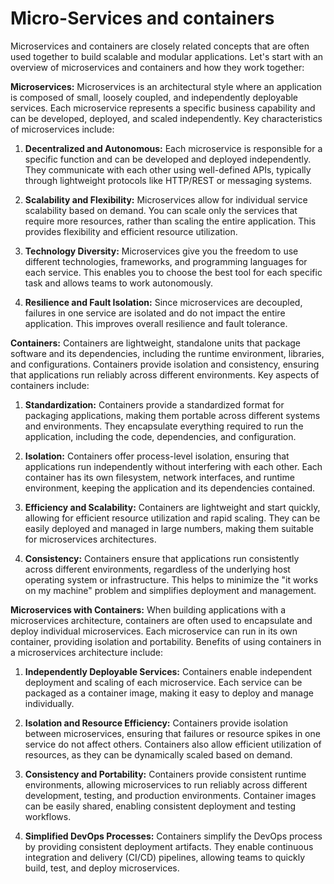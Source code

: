 # Micro-Services and containers

Microservices and containers are closely related concepts that are often used together to build scalable and modular applications. Let's start with an overview of microservices and containers and how they work together:

**Microservices:**
Microservices is an architectural style where an application is composed of small, loosely coupled, and independently deployable services. Each microservice represents a specific business capability and can be developed, deployed, and scaled independently. Key characteristics of microservices include:

1. **Decentralized and Autonomous:** Each microservice is responsible for a specific function and can be developed and deployed independently. They communicate with each other using well-defined APIs, typically through lightweight protocols like HTTP/REST or messaging systems.

2. **Scalability and Flexibility:** Microservices allow for individual service scalability based on demand. You can scale only the services that require more resources, rather than scaling the entire application. This provides flexibility and efficient resource utilization.

3. **Technology Diversity:** Microservices give you the freedom to use different technologies, frameworks, and programming languages for each service. This enables you to choose the best tool for each specific task and allows teams to work autonomously.

4. **Resilience and Fault Isolation:** Since microservices are decoupled, failures in one service are isolated and do not impact the entire application. This improves overall resilience and fault tolerance.

**Containers:**
Containers are lightweight, standalone units that package software and its dependencies, including the runtime environment, libraries, and configurations. Containers provide isolation and consistency, ensuring that applications run reliably across different environments. Key aspects of containers include:

1. **Standardization:** Containers provide a standardized format for packaging applications, making them portable across different systems and environments. They encapsulate everything required to run the application, including the code, dependencies, and configuration.

2. **Isolation:** Containers offer process-level isolation, ensuring that applications run independently without interfering with each other. Each container has its own filesystem, network interfaces, and runtime environment, keeping the application and its dependencies contained.

3. **Efficiency and Scalability:** Containers are lightweight and start quickly, allowing for efficient resource utilization and rapid scaling. They can be easily deployed and managed in large numbers, making them suitable for microservices architectures.

4. **Consistency:** Containers ensure that applications run consistently across different environments, regardless of the underlying host operating system or infrastructure. This helps to minimize the "it works on my machine" problem and simplifies deployment and management.

**Microservices with Containers:**
When building applications with a microservices architecture, containers are often used to encapsulate and deploy individual microservices. Each microservice can run in its own container, providing isolation and portability. Benefits of using containers in a microservices architecture include:

1. **Independently Deployable Services:** Containers enable independent deployment and scaling of each microservice. Each service can be packaged as a container image, making it easy to deploy and manage individually.

2. **Isolation and Resource Efficiency:** Containers provide isolation between microservices, ensuring that failures or resource spikes in one service do not affect others. Containers also allow efficient utilization of resources, as they can be dynamically scaled based on demand.

3. **Consistency and Portability:** Containers provide consistent runtime environments, allowing microservices to run reliably across different development, testing, and production environments. Container images can be easily shared, enabling consistent deployment and testing workflows.

4. **Simplified DevOps Processes:** Containers simplify the DevOps process by providing consistent deployment artifacts. They enable continuous integration and delivery (CI/CD) pipelines, allowing teams to quickly build, test, and deploy microservices.
